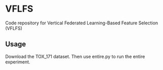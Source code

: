 # VFLFS
Code repository for Vertical Federated Learning-Based Feature Selection (VFLFS)

## Usage
Download the TOX_171 dataset. Then use entire.py to run the entire experiment.
